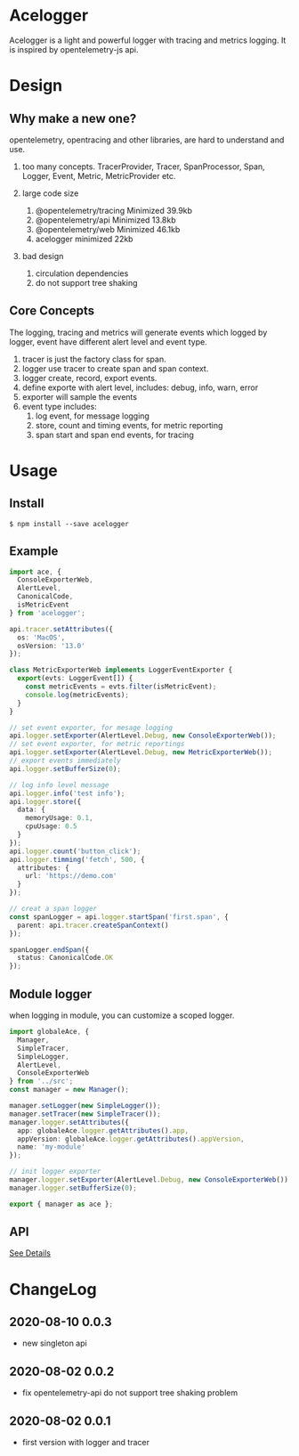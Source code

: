 # Acelogger

Acelogger is a light and powerful logger with tracing and metrics logging. It is inspired by opentelemetry-js api.

# Design

## Why make a new one?

opentelemetry, opentracing and other libraries, are hard to understand and use.

1. too many concepts. TracerProvider, Tracer, SpanProcessor, Span, Logger, Event, Metric, MetricProvider etc.
2. large code size

   1. @opentelemetry/tracing Minimized 39.9kb
   2. @opentelemetry/api Minimized 13.8kb
   3. @opentelemetry/web Minimized 46.1kb
   4. acelogger minimized 22kb

3. bad design

   1. circulation dependencies
   2. do not support tree shaking

## Core Concepts

The logging, tracing and metrics will generate events which logged by logger,
event have different alert level and event type.

1. tracer is just the factory class for span.
2. logger use tracer to create span and span context.
3. logger create, record, export events.
4. define exporte with alert level, includes: debug, info, warn, error
5. exporter will sample the events
6. event type includes:
   1. log event, for message logging
   2. store, count and timing events, for metric reporting
   3. span start and span end events, for tracing

# Usage

## Install

```
$ npm install --save acelogger
```

## Example

```typescript
import ace, {
  ConsoleExporterWeb,
  AlertLevel,
  CanonicalCode,
  isMetricEvent
} from 'acelogger';

api.tracer.setAttributes({
  os: 'MacOS',
  osVersion: '13.0'
});

class MetricExporterWeb implements LoggerEventExporter {
  export(evts: LoggerEvent[]) {
    const metricEvents = evts.filter(isMetricEvent);
    console.log(metricEvents);
  }
}

// set event exporter, for mesage logging
api.logger.setExporter(AlertLevel.Debug, new ConsoleExporterWeb());
// set event exporter, for metric reportings
api.logger.setExporter(AlertLevel.Debug, new MetricExporterWeb());
// export events immediately
api.logger.setBufferSize(0);

// log info level message
api.logger.info('test info');
api.logger.store({
  data: {
    memoryUsage: 0.1,
    cpuUsage: 0.5
  }
});
api.logger.count('button_click');
api.logger.timming('fetch', 500, {
  attributes: {
    url: 'https://demo.com'
  }
});

// creat a span logger
const spanLogger = api.logger.startSpan('first.span', {
  parent: api.tracer.createSpanContext()
});

spanLogger.endSpan({
  status: CanonicalCode.OK
});
```

## Module logger

when logging in module, you can customize a scoped logger.

```typescript
import globaleAce, {
  Manager,
  SimpleTracer,
  SimpleLogger,
  AlertLevel,
  ConsoleExporterWeb
} from '../src';
const manager = new Manager();

manager.setLogger(new SimpleLogger());
manager.setTracer(new SimpleTracer());
manager.logger.setAttributes({
  app: globaleAce.logger.getAttributes().app,
  appVersion: globaleAce.logger.getAttributes().appVersion,
  name: 'my-module'
});

// init logger exporter
manager.logger.setExporter(AlertLevel.Debug, new ConsoleExporterWeb());
manager.logger.setBufferSize(0);

export { manager as ace };
```

## API

[See Details](./src/api)

# ChangeLog

## 2020-08-10 0.0.3

- new singleton api

## 2020-08-02 0.0.2

- fix opentelemetry-api do not support tree shaking problem

## 2020-08-02 0.0.1

- first version with logger and tracer
